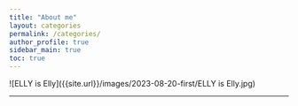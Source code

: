 ```yaml
---
title: "About me"
layout: categories
permalink: /categories/
author_profile: true
sidebar_main: true
toc: true
---
```


![ELLY is Elly]({{site.url}}/images/2023-08-20-first/ELLY is Elly.jpg)

--------------------------------

